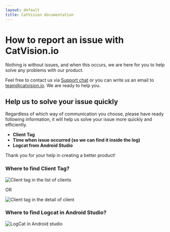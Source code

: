 ```yaml
---
layout: default
title: CatVision documentation
---
```


# How to report an issue with CatVision.io

Nothing is without issues, and when this occurs, we are here for you to help solve any problems with our product.

Feel free to contact us via [Support chat](https://tawk.to/chat/5978bc920d1bb37f1f7a5f6a/default/?$_tawk_popout=true) or you can write us an email to [team@catvision.io](mailto:team@catvision.io). We are ready to help you.


## Help us to solve your issue quickly

Regardless of which way of communication you choose, please have ready following information, it will help us solve your issue more quickly and efficiently.

* **Client Tag**
* **Time when issue occurred \(so we can find it inside the log\)**
* **Logcat from Android Studio**

Thank you for your help in creating a better product!

### Where to find Client Tag?

![Client tag in the list of clients]({{site.url}}/assets/images/cvio_client_tag_location_2.png)

OR

![Client tag in the detail of client]({{site.url}}/assets/images/cvio_client_tag_location_1.png)

### Where to find Logcat in Android Studio?

![LogCat in Android studio]({{site.url}}/assets/images/cvio_android_studio_logcat.png)





